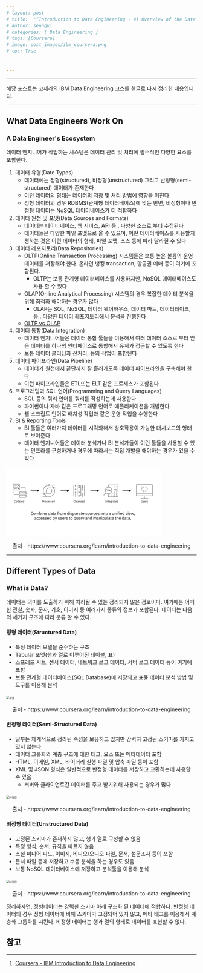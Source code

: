 ```yaml
---
# layout: post
# title:  "(Introduction to Data Engineering - 4) Overview of the Data Ecosystem"
# author: seungki
# categories: [ Data Engineering ]
# tags: [Coursera]
# image: post_images/ibm_coursera.png
# toc: True


---
```


---

해당 포스트는 코세라의 IBM Data Engineering 코스를 한글로 다시 정리한 내용입니다.

---

## What Data Engineers Work On

### A Data Engineer's Ecosystem

데이터 엔지니어가 작업하는 시스템은 데이터 관리 및 처리에 필수적인 다양한 요소를 포함한다.

1. 데이터 유형(Date Types)
   * 데이터에는 정형(structured), 비정형(unstructured) 그리고 반정형(semi-structured) 데이터가 존재한다
   * 이런 데이터의 형태는 데이터의 저장 및 처리 방법에 영향을 미친다
   * 정형 데이터의 경우 RDBMS(관계형 데이터베이스)에 맞는 반면, 비정형이나 반정형 데이터는 NoSQL 데이터베이스가 더 적합하다
2. 데이터 원천 및 포맷(Data Sources and Formats)
   * 데이터는 데이터베이스, 웹 서비스, API 등.. 다양한 소스로 부터 수집된다
   * 데이터들은 다양한 파일 포맷으로 올 수 있으며, 어떤 데이터베이스를 사용할지 정하는 것은 이런 데이터의 형태, 파일 포맷, 소스 등에 따라 달라질 수 있다
3. 데이터 레포지토리(Data Repositories)
   * OLTP(Online Transaction Processing) 시스템들은 보통 높은 볼륨의 운영 데이터를 저장해야 한다. 온라인 뱅킹 transaction, 항공권 예매 등이 여기에 포함된다.
     * OLTP는 보통 관계형 데이터베이스를 사용하지만, NoSQL 데이터베이스도 사용 할 수 있다
   * OLAP(Online Analytical Processing) 시스템의 경우 복잡한 데이터 분석을 위해 최적화 해야하는 경우가 많다
     * OLAP는 SQL, NoSQL, 데이터 웨어하우스, 데이터 마트, 데이터레이크, 등.. 다양한 데이터 레포지토리에서 분석을 진행한다
   * [OLTP vs OLAP]()
4. 데이터 통합(Data Integration)
   * 데이터 엔지니어들은 데이터 통합 툴들을 이용해서 여러 데이터 소스로 부터 얻은 데이터를 하나의 인터페이스로 통합해서 유저가 접근할 수 있도록 한다
   * 보통 데이터 클리닝과 전처리, 등의 작업이 포함된다 
5. 데이터 파이프라인(Data Pipeline)
   * 데이터가 원천에서 끝단까지 잘 흘러가도록 데이터 파이프라인을 구축해야 한다
   * 이런 파이프라인들은 ETL또는 ELT 같은 프로세스가 포함된다
6. 프로그래밍과 SQL 언어(Programming and Query Languages)
   * SQL 등의 쿼리 언어를 쿼리를 작성하는데 사용한다
   * 파이썬이나 자바 같은 프로그래밍 언어로 애플리케이션을 개발한다
   * 쉘 스크립트 언어로 배치성 작업과 같은 운영 작업을 수행한다
7. BI & Reporting Tools
   * BI 툴들은 여러가지 데이터를 시각화해서 상호작용이 가능한 대시보드의 형태로 보여준다
   * 데이터 엔지니어들은 데이터 분석가나 BI 분석가들이 이런 툴들을 사용할 수 있는 인프라를 구성하거나 경우에 따라서는 직접 개발을 해야하는 경우가 있을 수 있다

<img src="../post_images/2023-08-10-data_engineer_ibm_4/data-eng-ecosys.png" alt="data-eng-ecosys" style="zoom:40%;" class='center-image' />

<p align='center'>출처 - https://www.coursera.org/learn/introduction-to-data-engineering</p>

---

## Different Types of Data

### What is Data?

데이터는 의미를 도출하기 위해 처리될 수 있는 정리되지 않은 정보이다. 여기에는 어떠한 관찰, 숫자, 문자, 기호, 이미지 등 여러가지 종류의 정보가 포함된다. 데이터는 다음의 세가지 구조에 따라 분류 할 수 있다.

#### 정형 데이터(Structured Data)

* 특정 데이터 모델을 준수하는 구조
* Tabular 포맷(행과 열로 이루어진 테이블, 표)
* 스프레드 시트, 센서 데이터, 네트워크 로그 데이터, 서버 로그 데이터 등이 여기에 포함
* 보통 관계형 데이터베이스(SQL Database)에 저장되고 표쥰 데이터 분석 방법 및 도구를 이용해 분석

<img src="../post_images/2023-08-10-data_engineer_ibm_4/정형.png" alt="정형" style="zoom: 50%;" class='center-image'/>

<p align='center'>출처 - https://www.coursera.org/learn/introduction-to-data-engineering</p>

#### 반정형 데이터(Semi-Structured Data)

* 일부는 체계적으로 정리된 속성을 보유하고 있지만 강력히 고정된 스키마를 가지고 있지 않는다
* 데이터 그룹화와 계층 구조에 대한 태그, 요소 또는 메타데이터 포함
* HTML, 이메일, XML, 바이너리 실행 파일 및 압축 파일 등이 포함
* XML 및 JSON 형식은 일반적으로 반정형 데이터를 저장하고 교환하는데 사용할 수 있음
  * 서버와 클라이언트간 데이터를 주고 받기위해 사용되는 경우가 많다

<img src="../post_images/2023-08-10-data_engineer_ibm_4/반정형.png" alt="반정형" style="zoom:50%;" class='center-image'/>

<p align='center'>출처 - https://www.coursera.org/learn/introduction-to-data-engineering</p>

#### 비정형 데이터(Unstructured Data)

* 고정된 스키마가 존재하지 않고, 행과 열로 구성할 수 없음
* 특정 형식, 순서, 규칙을 따르지 않음
* 소셜 미디어 피드, 이미지, 비디오/오디오 파일, 문서, 설문조사 등이 포함
* 문서 파일 등에 저장하고 수동 분석을 하는 경우도 있음
* 보통 NoSQL 데이터베이스에 저장하고 분석툴을 이용해 분석

<img src="../post_images/2023-08-10-data_engineer_ibm_4/비정형.png" alt="비정형" style="zoom:50%;" class='center-image'/>

<p align='center'>출처 - https://www.coursera.org/learn/introduction-to-data-engineering</p>

정리하자면, 정형데이터는 강력한 스키마 아래 구조화 된 데이터에 적합하다. 반정형 데이터의 경우 정형 데이터에 비해 스키마가 고정되어 있지 않고, 메타 태그를 이용해서 계층화 그룹화를 시킨다. 비정형 데이터는 행과 열의 형태로 데이터를 표현할 수 없다.



## 참고

---

1. [Coursera - IBM Introduction to Data Engineering](https://www.coursera.org/learn/introduction-to-data-engineering)

